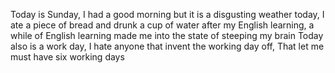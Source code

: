 Today is Sunday, I had a good morning but it is a disgusting weather today, I ate a piece of bread and drunk a cup of water after my English learning, a while of English learning made me into the state of steeping my brain
Today also is a work day, I hate anyone that invent the working day off, That let me must have six working days
